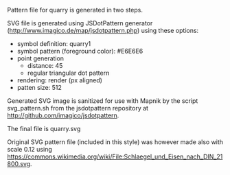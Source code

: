 Pattern file for quarry is generated in two steps.

SVG file is generated using JSDotPattern generator (http://www.imagico.de/map/jsdotpattern.php) using these options:

- symbol definition: quarry1
- symbol pattern (foreground color): #E6E6E6
- point generation
  - distance: 45
  - regular triangular dot pattern
- rendering: render (px aligned)
- patten size: 512

Generated SVG image is sanitized for use with Mapnik by the script svg_pattern.sh from the jsdotpattern repository at http://github.com/imagico/jsdotpattern.

The final file is quarry.svg

Original SVG pattern file (included in this style) was however made also with scale 0.12 using https://commons.wikimedia.org/wiki/File:Schlaegel_und_Eisen_nach_DIN_21800.svg.
